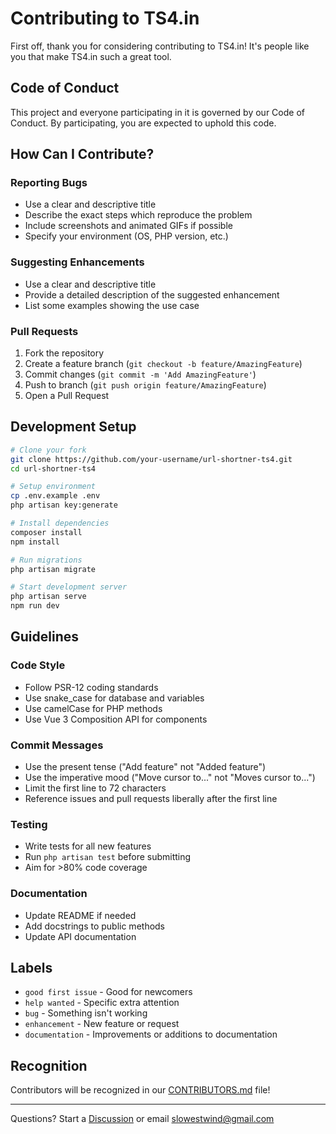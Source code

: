 # Contributing to TS4.in

First off, thank you for considering contributing to TS4.in! It's people like you that make TS4.in such a great tool.

## Code of Conduct

This project and everyone participating in it is governed by our Code of Conduct. By participating, you are expected to uphold this code.

## How Can I Contribute?

### Reporting Bugs
- Use a clear and descriptive title
- Describe the exact steps which reproduce the problem
- Include screenshots and animated GIFs if possible
- Specify your environment (OS, PHP version, etc.)

### Suggesting Enhancements
- Use a clear and descriptive title
- Provide a detailed description of the suggested enhancement
- List some examples showing the use case

### Pull Requests
1. Fork the repository
2. Create a feature branch (`git checkout -b feature/AmazingFeature`)
3. Commit changes (`git commit -m 'Add AmazingFeature'`)
4. Push to branch (`git push origin feature/AmazingFeature`)
5. Open a Pull Request

## Development Setup

```bash
# Clone your fork
git clone https://github.com/your-username/url-shortner-ts4.git
cd url-shortner-ts4

# Setup environment
cp .env.example .env
php artisan key:generate

# Install dependencies
composer install
npm install

# Run migrations
php artisan migrate

# Start development server
php artisan serve
npm run dev
```

## Guidelines

### Code Style
- Follow PSR-12 coding standards
- Use snake_case for database and variables
- Use camelCase for PHP methods
- Use Vue 3 Composition API for components

### Commit Messages
- Use the present tense ("Add feature" not "Added feature")
- Use the imperative mood ("Move cursor to..." not "Moves cursor to...")
- Limit the first line to 72 characters
- Reference issues and pull requests liberally after the first line

### Testing
- Write tests for all new features
- Run `php artisan test` before submitting
- Aim for >80% code coverage

### Documentation
- Update README if needed
- Add docstrings to public methods
- Update API documentation

## Labels

- `good first issue` - Good for newcomers
- `help wanted` - Specific extra attention
- `bug` - Something isn't working
- `enhancement` - New feature or request
- `documentation` - Improvements or additions to documentation

## Recognition

Contributors will be recognized in our [CONTRIBUTORS.md](CONTRIBUTORS.md) file!

---

Questions? Start a [Discussion](https://github.com/slowestwind/url-shortner-ts4/discussions) or email slowestwind@gmail.com
